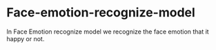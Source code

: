 # Face-emotion-recognize-model
In Face Emotion recognize model we recognize the face emotion that  it  happy or not.
